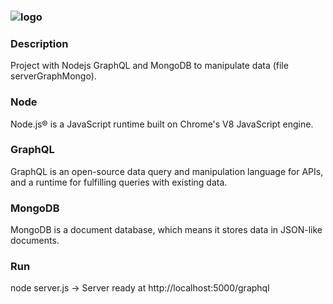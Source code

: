 ### ![logo][]

### Description

Project with Nodejs GraphQL and MongoDB to manipulate data (file serverGraphMongo).


### Node

Node.js® is a JavaScript runtime built on Chrome's V8 JavaScript engine.

### GraphQL

GraphQL is an open-source data query and manipulation language for APIs, and a runtime for fulfilling queries with existing data.

### MongoDB

MongoDB is a document database, which means it stores data in JSON-like documents.

### Run

node server.js -> Server ready at http://localhost:5000/graphql



[logo]: http://achoweb.es/wp-content/uploads/2020/06/nodegraphqlmongodb.png
